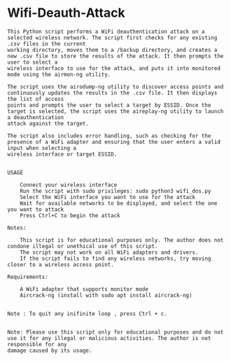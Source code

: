 # Wifi-Deauth-Attack

    This Python script performs a WiFi deauthentication attack on a selected wireless network. The script first checks for any existing .csv files in the current
    working directory, moves them to a /backup directory, and creates a new .csv file to store the results of the attack. It then prompts the user to select a
    wireless interface to use for the attack, and puts it into monitored mode using the airmon-ng utility.

    The script uses the airodump-ng utility to discover access points and continuously updates the results in the .csv file. It then displays the list of access
    points and prompts the user to select a target by ESSID. Once the target is selected, the script uses the aireplay-ng utility to launch a deauthentication
    attack against the target.

    The script also includes error handling, such as checking for the presence of a WiFi adapter and ensuring that the user enters a valid input when selecting a
    wireless interface or target ESSID.


    USAGE

        Connect your wireless interface
        Run the script with sudo privileges: sudo python3 wifi_dos.py
        Select the WiFi interface you want to use for the attack
        Wait for available networks to be displayed, and select the one you want to attack
        Press Ctrl+C to begin the attack

    Notes:

        This script is for educational purposes only. The author does not condone illegal or unethical use of this script.
        The script may not work on all WiFi adapters and drivers.
        If the script fails to find any wireless networks, try moving closer to a wireless access point.

    Requirements:

        A WiFi adapter that supports monitor mode
        Aircrack-ng (install with sudo apt install aircrack-ng)


    Note : To quit any inifinite loop , press Ctrl + c.


    Note: Please use this script only for educational purposes and do not use it for any illegal or malicious activities. The author is not responsible for any
    damage caused by its usage.

